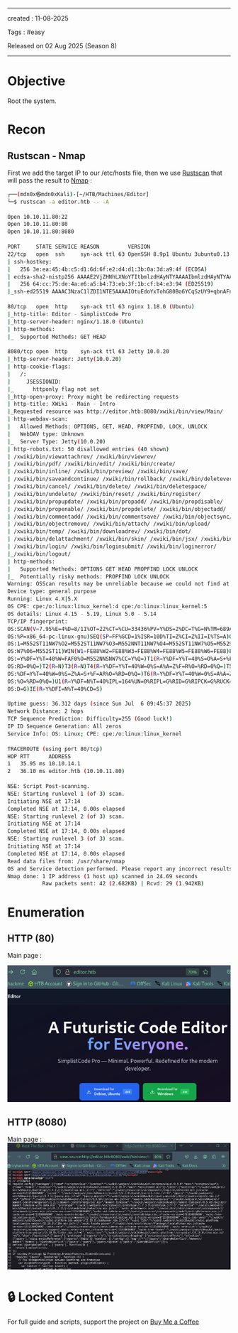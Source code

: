 - - - 
created : 11-08-2025 

Tags : #easy 

Released on 02 Aug 2025 (Season 8)
- - - 
# Objective

Root the system.
# Recon
## Rustscan - Nmap

First we add the target IP to our /etc/hosts file, then we use [Rustscan](../../../3%20-%20Tags/Hacking%20Tools/Rustscan.md) that will pass the result to [Nmap](../../../3%20-%20Tags/Hacking%20Tools/Nmap.md) :

```bash
┌──(mdn0x㉿mdn0xKali)-[~/HTB/Machines/Editor]
└─$ rustscan -a editor.htb -- -A 

Open 10.10.11.80:22
Open 10.10.11.80:80
Open 10.10.11.80:8080

PORT     STATE SERVICE REASON         VERSION
22/tcp   open  ssh     syn-ack ttl 63 OpenSSH 8.9p1 Ubuntu 3ubuntu0.13 (Ubuntu Linux; protocol 2.0)
| ssh-hostkey: 
|   256 3e:ea:45:4b:c5:d1:6d:6f:e2:d4:d1:3b:0a:3d:a9:4f (ECDSA)
| ecdsa-sha2-nistp256 AAAAE2VjZHNhLXNoYTItbmlzdHAyNTYAAAAIbmlzdHAyNTYAAABBBJ+m7rYl1vRtnm789pH3IRhxI4CNCANVj+N5kovboNzcw9vHsBwvPX3KYA3cxGbKiA0VqbKRpOHnpsMuHEXEVJc=
|   256 64:cc:75:de:4a:e6:a5:b4:73:eb:3f:1b:cf:b4:e3:94 (ED25519)
|_ssh-ed25519 AAAAC3NzaC1lZDI1NTE5AAAAIOtuEdoYxTohG80Bo6YCqSzUY9+qbnAFnhsk4yAZNqhM

80/tcp   open  http    syn-ack ttl 63 nginx 1.18.0 (Ubuntu)
|_http-title: Editor - SimplistCode Pro
|_http-server-header: nginx/1.18.0 (Ubuntu)
| http-methods: 
|_  Supported Methods: GET HEAD

8080/tcp open  http    syn-ack ttl 63 Jetty 10.0.20
|_http-server-header: Jetty(10.0.20)
| http-cookie-flags: 
|   /: 
|     JSESSIONID: 
|_      httponly flag not set
|_http-open-proxy: Proxy might be redirecting requests
| http-title: XWiki - Main - Intro
|_Requested resource was http://editor.htb:8080/xwiki/bin/view/Main/
| http-webdav-scan: 
|   Allowed Methods: OPTIONS, GET, HEAD, PROPFIND, LOCK, UNLOCK
|   WebDAV type: Unknown
|_  Server Type: Jetty(10.0.20)
| http-robots.txt: 50 disallowed entries (40 shown)
| /xwiki/bin/viewattachrev/ /xwiki/bin/viewrev/ 
| /xwiki/bin/pdf/ /xwiki/bin/edit/ /xwiki/bin/create/ 
| /xwiki/bin/inline/ /xwiki/bin/preview/ /xwiki/bin/save/ 
| /xwiki/bin/saveandcontinue/ /xwiki/bin/rollback/ /xwiki/bin/deleteversions/ 
| /xwiki/bin/cancel/ /xwiki/bin/delete/ /xwiki/bin/deletespace/ 
| /xwiki/bin/undelete/ /xwiki/bin/reset/ /xwiki/bin/register/ 
| /xwiki/bin/propupdate/ /xwiki/bin/propadd/ /xwiki/bin/propdisable/ 
| /xwiki/bin/propenable/ /xwiki/bin/propdelete/ /xwiki/bin/objectadd/ 
| /xwiki/bin/commentadd/ /xwiki/bin/commentsave/ /xwiki/bin/objectsync/ 
| /xwiki/bin/objectremove/ /xwiki/bin/attach/ /xwiki/bin/upload/ 
| /xwiki/bin/temp/ /xwiki/bin/downloadrev/ /xwiki/bin/dot/ 
| /xwiki/bin/delattachment/ /xwiki/bin/skin/ /xwiki/bin/jsx/ /xwiki/bin/ssx/ 
| /xwiki/bin/login/ /xwiki/bin/loginsubmit/ /xwiki/bin/loginerror/ 
|_/xwiki/bin/logout/
| http-methods: 
|   Supported Methods: OPTIONS GET HEAD PROPFIND LOCK UNLOCK
|_  Potentially risky methods: PROPFIND LOCK UNLOCK
Warning: OSScan results may be unreliable because we could not find at least 1 open and 1 closed port
Device type: general purpose
Running: Linux 4.X|5.X
OS CPE: cpe:/o:linux:linux_kernel:4 cpe:/o:linux:linux_kernel:5
OS details: Linux 4.15 - 5.19, Linux 5.0 - 5.14
TCP/IP fingerprint:
OS:SCAN(V=7.95%E=4%D=8/11%OT=22%CT=%CU=33436%PV=Y%DS=2%DC=T%G=N%TM=689A08DB
OS:%P=x86_64-pc-linux-gnu)SEQ(SP=FF%GCD=1%ISR=10D%TI=Z%CI=Z%II=I%TS=A)OPS(O
OS:1=M552ST11NW7%O2=M552ST11NW7%O3=M552NNT11NW7%O4=M552ST11NW7%O5=M552ST11N
OS:W7%O6=M552ST11)WIN(W1=FE88%W2=FE88%W3=FE88%W4=FE88%W5=FE88%W6=FE88)ECN(R
OS:=Y%DF=Y%T=40%W=FAF0%O=M552NNSNW7%CC=Y%Q=)T1(R=Y%DF=Y%T=40%S=O%A=S+%F=AS%
OS:RD=0%Q=)T2(R=N)T3(R=N)T4(R=Y%DF=Y%T=40%W=0%S=A%A=Z%F=R%O=%RD=0%Q=)T5(R=Y
OS:%DF=Y%T=40%W=0%S=Z%A=S+%F=AR%O=%RD=0%Q=)T6(R=Y%DF=Y%T=40%W=0%S=A%A=Z%F=R
OS:%O=%RD=0%Q=)U1(R=Y%DF=N%T=40%IPL=164%UN=0%RIPL=G%RID=G%RIPCK=G%RUCK=G%RU
OS:D=G)IE(R=Y%DFI=N%T=40%CD=S)

Uptime guess: 36.312 days (since Sun Jul  6 09:45:37 2025)
Network Distance: 2 hops
TCP Sequence Prediction: Difficulty=255 (Good luck!)
IP ID Sequence Generation: All zeros
Service Info: OS: Linux; CPE: cpe:/o:linux:linux_kernel

TRACEROUTE (using port 80/tcp)
HOP RTT      ADDRESS
1   35.95 ms 10.10.14.1
2   36.10 ms editor.htb (10.10.11.80)

NSE: Script Post-scanning.
NSE: Starting runlevel 1 (of 3) scan.
Initiating NSE at 17:14
Completed NSE at 17:14, 0.00s elapsed
NSE: Starting runlevel 2 (of 3) scan.
Initiating NSE at 17:14
Completed NSE at 17:14, 0.00s elapsed
NSE: Starting runlevel 3 (of 3) scan.
Initiating NSE at 17:14
Completed NSE at 17:14, 0.00s elapsed
Read data files from: /usr/share/nmap
OS and Service detection performed. Please report any incorrect results at https://nmap.org/submit/ .
Nmap done: 1 IP address (1 host up) scanned in 24.69 seconds
           Raw packets sent: 42 (2.682KB) | Rcvd: 29 (1.942KB)
```
# Enumeration
## HTTP (80)

Main page :

![Pasted image 20250811171846.png](../../../2%20-%20Resources/Others/Flameshots/Pasted%20image%2020250811171846.png)
## HTTP (8080)

Main page :
![Pasted image 20250811172025.png](../../../2%20-%20Resources/Others/Flameshots/Pasted%20image%2020250811172025.png)
# 🔒 Locked Content

For full guide and scripts, support the project on [Buy Me a Coffee](https://buymeacoffee.com/mdn0x)
